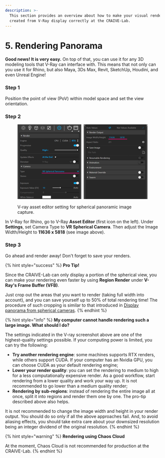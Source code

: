 ```yaml
---
description: >-
  This section provides an overview about how to make your visual rendering
  created from V-Ray display correctly at the CRAIVE-Lab.
---
```


# 5. Rendering Panorama

**Good news! It is very easy.** On top of that, you can use it for any 3D modeling tools that V-Ray can interface with. This means that not only can you use it for Rhino, but also Maya, 3Ds Max, Revit, SketchUp, Houdini, and even Unreal Engine!&#x20;

### Step 1

Position the point of view (PoV) within model space and set the view orientation.&#x20;

### Step 2

<figure><img src="../.gitbook/assets/v-ray (1).png" alt=""><figcaption><p>V-ray asset editor setting for spherical panoramic image capture.</p></figcaption></figure>

In V-Ray for Rhino, go to V-Ray **Asset Editor** (first icon on the left). Under **Settings**, set Camera Type to **VR Spherical Camera**. Then adjust the Image Width/Height to **11636 x 5818** (see image above).&#x20;

### Step 3

Go ahead and render away! Don't forget to save your renders.

{% hint style="success" %}
**Pro Tip!**&#x20;

Since the CRAIVE-Lab can only display a portion of the spherical view, you can make your rendering even faster by using **Region Render** under **V-Ray's Frame Buffer (VFB)**.&#x20;

Just crop out the areas that you want to render (taking full width into account), and you can save yourself up to 50% of total rendering time! The procedure of such cropping is similar to that introduced in [Display panorama from spherical cameras](4.-display-panorama-from-spherical-camera.md).
{% endhint %}

{% hint style="info" %}
**My computer cannot handle rendering such a large image. What should I do?**

The settings indicated in the V-ray screenshot above are one of the highest-quality settings possible. If your computing power is limited, you can try the following:

* **Try another rendering engine**: some machines supports RTX renders, while others support CUDA. If your computer has an Nvidia GPU, you can choose CUDA as your default rendering engine;
* **Lower your render quality**: you can set the rendering to medium to high for a less computationally expensive render. As a good workflow, start rendering from a lower quality and work your way up. It is not recommended to go lower than a medium quality render;
* **Rendering by sub-regions**: instead of rendering the entire image all at once, split it into regions and render them one by one. The pro-tip described above also helps.

It is not recommended to change the image width and height in your render output. You should do so only if all the above approaches fail. And, to avoid aliasing effects, you should take extra care about your downsized resolution being an integer dividend of the original resolution.
{% endhint %}

{% hint style="warning" %}
**Rendering using Chaos Cloud**

At the moment, Chaos Cloud is not recommended for production at the CRAIVE-Lab.&#x20;
{% endhint %}

